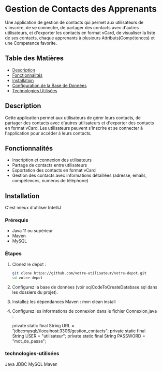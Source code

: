 # Gestion de Contacts des Apprenants

Une application de gestion de contacts qui permet aux utilisateurs de s'inscrire, de se connecter, de partager des contacts avec d'autres utilisateurs, et d'exporter les contacts en format vCard,
de visualiser la liste de ses contacts, chaque apprenants à plusieurs Attributs(Compétences) et une Competence favorite.

## Table des Matières

- [Description](#description)
- [Fonctionnalités](#fonctionnalités)
- [Installation](#installation)
- [Configuration de la Base de Données](#configuration-de-la-base-de-données)
- [Technologies Utilisées](#technologies-utilisées)

## Description

Cette application permet aux utilisateurs de gérer leurs contacts, de partager des contacts avec d'autres utilisateurs et d'exporter des contacts en format vCard. Les utilisateurs peuvent s'inscrire et se connecter à l'application pour accéder à leurs contacts.

## Fonctionnalités

- Inscription et connexion des utilisateurs
- Partage de contacts entre utilisateurs
- Exportation des contacts en format vCard
- Gestion des contacts avec informations détaillées (adresse, emails, compétences, numéros de téléphone)

## Installation
C'est mieux d'utiliser IntelliJ

### Prérequis

- Java 11 ou supérieur
- Maven
- MySQL

### Étapes

1. Clonez le dépôt :

   ```sh
   git clone https://github.com/votre-utilisateur/votre-depot.git
   cd votre-depot

2. Configurez la base de données (voir sqlCodeToCreateDatabase.sql dans les dossiers du projet).
3. Installez les dépendances Maven : mvn clean install
4. Configurez les informations de connexion dans le fichier Connexion.java :
   
    private static final String URL = "jdbc:mysql://localhost:3306/gestion_contacts";
    private static final String USER = "utilisateur";
    private static final String PASSWORD = "mot_de_passe";
### technologies-utilisées
Java
JDBC
MySQL
Maven
